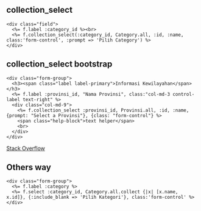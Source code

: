 ## collection_select

  	<div class="field">
      <%= f.label :category_id %><br>
      <%= f.collection_select(:category_id, Category.all, :id, :name, class:'form-control', :prompt => 'Pilih Category') %>
    </div>

## collection_select bootstrap

  	<div class="form-group">
      <h3><span class="label label-primary">Informasi Kewilayahan</span></h3>
      <%= f.label :provinsi_id, "Nama Provinsi", class:"col-md-3 control-label text-right" %>
      <div class="col-md-9">
        <%= f.collection_select :provinsi_id, Provinsi.all, :id, :name, {prompt: "Select a Provinsi"}, {class: "form-control"} %>
        <span class="help-block">text helper</span>
        <br>
      </div>
    </div>

[Stack Overflow](http://stackoverflow.com/questions/18163621/rails-4-collection-select-not-inserting-class-attribute) 

## Others way

    <div class="form-group">
      <%= f.label :category %>
      <%= f.select :category_id, Category.all.collect {|x| [x.name, x.id]}, {:include_blank => 'Pilih Kategori'}, class:'form-control' %>
    </div>